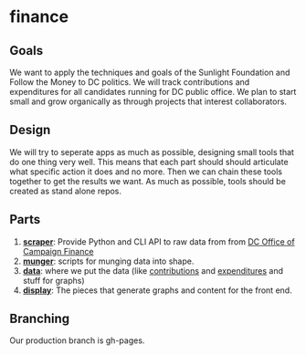 # finance

## Goals

We want to apply the techniques and goals of the Sunlight Foundation and Follow the Money to DC politics. We will track contributions and expenditures for all candidates running for DC public office.  We plan to start small and grow organically as through projects that interest collaborators.

## Design

We will try to seperate apps as much as possible, designing small tools that do one thing very well. This means that each part should should articulate what specific action it does and no more. Then we can chain these tools together to get the results we want. As much as possible, tools should be created as stand alone repos.

## Parts

1. **[scraper](scraper)**: Provide Python and CLI API to raw data from
   from [DC Office of Campaign Finance](http://ocf.dc.gov/index.shtm)
2. **[munger](munger)**: scripts for munging data into shape.
3. **[data](data)**: where we put the data (like [contributions](https://github.com/codefordc/finance/blob/gh-pages/data/all_contributions_1999_current.csv) and [expenditures](/data/all_expenditures_1999_current.csv) and stuff for graphs)
4. **[display](scraper)**: The pieces that generate graphs and content for the front end.

## Branching

Our production branch is gh-pages. 
